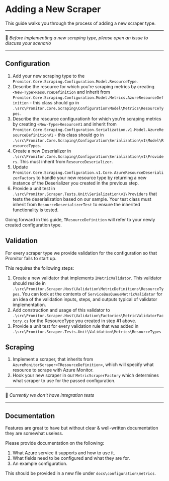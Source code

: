 # Adding a New Scraper

This guide walks you through the process of adding a new scraper type.

------------------------

:loudspeaker: _Before implementing a new scraping type, please open an issue to
discuss your scenario_

------------------------

## Configuration

<!-- markdownlint-disable MD013 -->
1. Add your new scraping type to the `Promitor.Core.Scraping.Configuration.Model.ResourceType`.
2. Describe the resource for which you're scraping metrics by creating `<New-Type>ResourceDefinition`
  and inherit from
  `Promitor.Core.Scraping.Configuration.Model.Metrics.AzureResourceDefinition` -
  this class should go in `.\src\Promitor.Core.Scraping\Configuration\Model\Metrics\ResourceTypes`.
3. Describe the resource configurationh for which you're scraping metrics by creating
 `<New-Type>ResourceV1`
  and inherit from
   `Promitor.Core.Scraping.Configuration.Serialization.v1.Model.AzureResourceDefinitionV1` -
  this class should go in `.\src\Promitor.Core.Scraping\Configuration\Serialization\v1\Model\ResourceTypes`.
4. Create a new Deserializer in `.\src\Promitor.Core.Scraping\Configuration\Serialization\v1\Providers`.
  This must inherit from `ResourceDeserializer`.
5. Update `Promitor.Core.Scraping.Configuration.v1.Core.AzureResourceDeserializerFactory`
  to handle your new resource type by returning a new instance of the Deserializer
  you created in the previous step.
6. Provide a unit test in `.\src\Promitor.Scraper.Tests.Unit\Serialization\v1\Providers`
  that tests the deserialization based on our sample. Your test class must inherit
  from `ResourceDeserializerTest` to ensure the inherited functionality is tested.

Going forward in this guide, `TResourceDefinition` will refer to your newly created
configuration type.

## Validation

For every scraper type we provide validation for the configuration so that Promitor
fails to start up.

This requires the following steps:

1. Create a new validator that implements `IMetricValidator`. This validator should
  reside in `.\src\Promitor.Scraper.Host\Validation\MetricDefinitions\ResourceTypes`.
  You can look at the contents of `ServiceBusQueueMetricValidator` for an idea of
  the validation inputs, steps, and outputs typical of validator implementation.
2. Add construction and usage of this validator to `.\src\Promitor.Scraper.Host\Validation\Factories\MetricValidatorFactory.cs`
  for the ResourceType you created in step #1 above.
3. Provide a unit test for every validation rule that was added in `.\src\Promitor.Scraper.Tests.Unit\Validation\Metrics\ResourceTypes`

## Scraping

1. Implement a scraper, that inherits from `AzureMonitorScraper<TResourceDefinition>`, which will specify what resource to scrape with Azure Monitor.
2. Hook your new scraper in our `MetricScraperFactory` which determines what scraper
  to use for the passed configuration.

<!-- markdownlint-enable -->

------------------------

:memo: _Currently we don't have integration tests_

------------------------

## Documentation

Features are great to have but without clear & well-written documentation they are
somewhat useless.

Please provide documentation on the following:

1. What Azure service it supports and how to use it.
2. What fields need to be configured and what they are for.
3. An example configuration.

This should be provided in a new file under `docs\configuration\metrics`.
